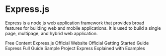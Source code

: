 # Express.js

Express is a node js web application framework that provides broad features for building web and mobile applications. It is used to build a single page, multipage, and hybrid web application.

<ResourceGroupTitle>Free Content</ResourceGroupTitle>
<BadgeLink colorScheme='blue' badgeText='Official Website' href='https://expressjs.com/'>Express.js Official Website</BadgeLink>
<BadgeLink colorScheme='blue' badgeText='Getting Started' href='https://expressjs.com/en/starter/installing.html'>Official Getting Started Guide</BadgeLink>
<BadgeLink colorScheme='blue' badgeText='Full Guide' href='https://www.tutorialspoint.com/nodejs/nodejs_express_framework.html'>Express Full Guide</BadgeLink>
<BadgeLink colorScheme='blue' badgeText='Project' href='https://auth0.com/blog/create-a-simple-and-stylish-node-express-app/'>Sample Project</BadgeLink>
<BadgeLink colorScheme='blue' badgeText='Explanation' href='https://www.freecodecamp.org/news/express-explained-with-examples-installation-routing-middleware-and-more/'>Express Explained with Examples</BadgeLink>
